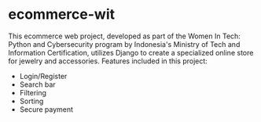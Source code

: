 # ecommerce-wit

This ecommerce web project, developed as part of the Women In Tech: Python and Cybersecurity program by Indonesia's Ministry of Tech and Information Certification, utilizes Django to create a specialized online store for jewelry and accessories. Features included in this project:
- Login/Register
- Search bar
- Filtering
- Sorting
- Secure payment
